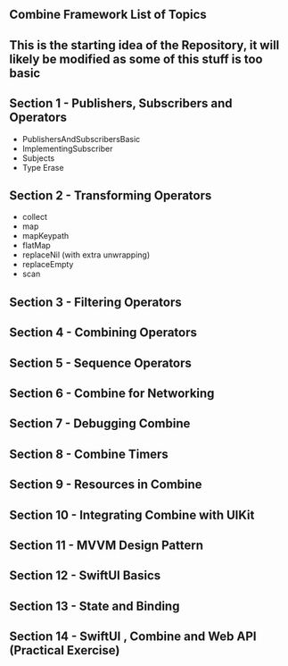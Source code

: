 ## Combine Framework List of Topics

## This is the starting idea of the Repository, it will likely be modified as some of this stuff is too basic

## Section 1 - Publishers, Subscribers and Operators
- PublishersAndSubscribersBasic
- ImplementingSubscriber
- Subjects
- Type Erase
## Section 2 - Transforming Operators
- collect
- map
- mapKeypath
- flatMap
- replaceNil (with extra unwrapping)
- replaceEmpty
- scan
## Section 3 - Filtering Operators
## Section 4 - Combining Operators
## Section 5 - Sequence Operators
## Section 6 - Combine for Networking
## Section 7 - Debugging Combine
## Section 8 - Combine Timers
## Section 9 - Resources in Combine
## Section 10 - Integrating Combine with UIKit
## Section 11 - MVVM Design Pattern
## Section 12 - SwiftUI Basics
## Section 13 - State and Binding
## Section 14 - SwiftUI , Combine and Web API (Practical Exercise)
